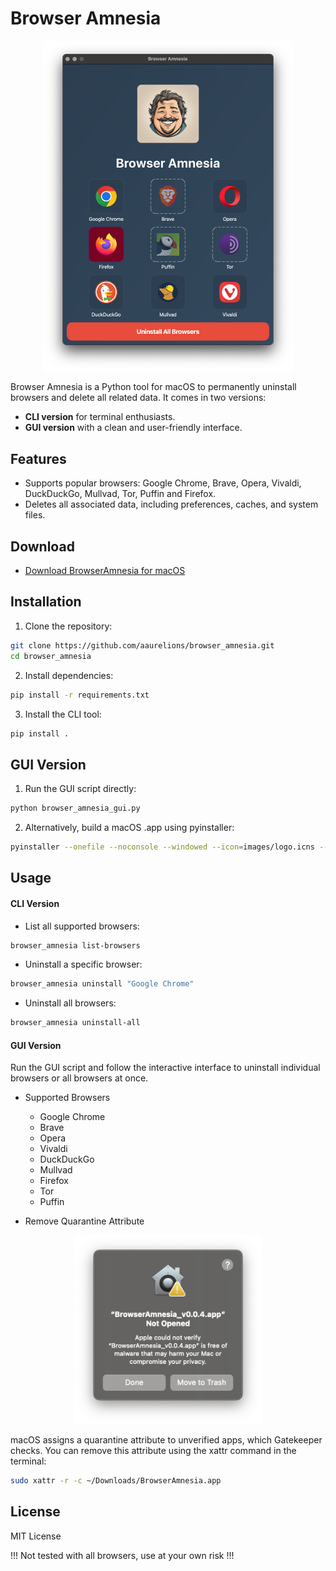# Browser Amnesia

<div style="text-align:center" align="center">
    <img src="https://raw.githubusercontent.com/aaurelions/browseramnesia/master/images/banner.png" width="400">
</div>

Browser Amnesia is a Python tool for macOS to permanently uninstall browsers and delete all related data. It comes in two versions:

- **CLI version** for terminal enthusiasts.
- **GUI version** with a clean and user-friendly interface.

## Features

- Supports popular browsers: Google Chrome, Brave, Opera, Vivaldi, DuckDuckGo, Mullvad, Tor, Puffin and Firefox.
- Deletes all associated data, including preferences, caches, and system files.

## Download

- [Download BrowserAmnesia for macOS](https://github.com/aaurelions/browseramnesia/releases)

## Installation

1. Clone the repository:

```bash
git clone https://github.com/aaurelions/browser_amnesia.git
cd browser_amnesia
```

2. Install dependencies:

```bash
pip install -r requirements.txt
```

3. Install the CLI tool:

```bash
pip install .
```

## GUI Version

1. Run the GUI script directly:

```bash
python browser_amnesia_gui.py
```

2. Alternatively, build a macOS .app using pyinstaller:

```bash
pyinstaller --onefile --noconsole --windowed --icon=images/logo.icns --add-data "images:images" browser_amnesia_gui.py
```

## Usage

#### CLI Version

- List all supported browsers:

```bash
browser_amnesia list-browsers
```

- Uninstall a specific browser:

```bash
browser_amnesia uninstall "Google Chrome"
```

- Uninstall all browsers:

```bash
browser_amnesia uninstall-all
```

#### GUI Version

Run the GUI script and follow the interactive interface to uninstall individual browsers or all browsers at once.

- Supported Browsers

  - Google Chrome
  - Brave
  - Opera
  - Vivaldi
  - DuckDuckGo
  - Mullvad
  - Firefox
  - Tor
  - Puffin

- Remove Quarantine Attribute

<div style="text-align:center" align="center">
    <img src="https://raw.githubusercontent.com/aaurelions/browseramnesia/master/images/quarantine.png" width="300">
</div>

macOS assigns a quarantine attribute to unverified apps, which Gatekeeper checks. You can remove this attribute using the xattr command in the terminal:

```bash
sudo xattr -r -c ~/Downloads/BrowserAmnesia.app
```

## License

MIT License

!!! Not tested with all browsers, use at your own risk !!!
